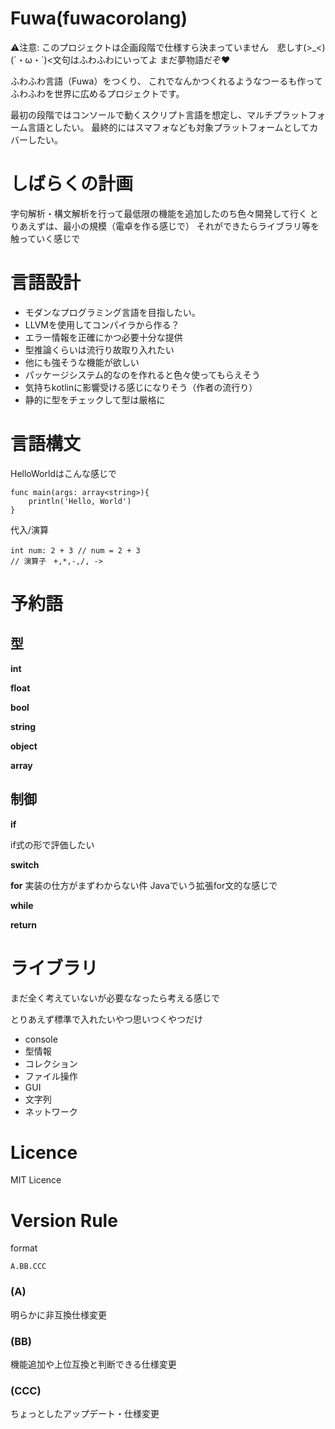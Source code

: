# Fuwa(fuwacorolang)

⚠注意: このプロジェクトは企画段階で仕様すら決まっていません　悲しす(>_<)　(´・ω・`)<文句はふわふわにいってよ
まだ夢物語だぞ♥

ふわふわ言語（Fuwa）をつくり、
これでなんかつくれるようなつーるも作ってふわふわを世界に広めるプロジェクトです。

最初の段階ではコンソールで動くスクリプト言語を想定し、マルチプラットフォーム言語としたい。
最終的にはスマフォなども対象プラットフォームとしてカバーしたい。

# しばらくの計画
字句解析・構文解析を行って最低限の機能を追加したのち色々開発して行く
とりあえずは、最小の規模（電卓を作る感じで）
それができたらライブラリ等を触っていく感じで

# 言語設計
- モダンなプログラミング言語を目指したい。
- LLVMを使用してコンパイラから作る？　
- エラー情報を正確にかつ必要十分な提供
- 型推論くらいは流行り故取り入れたい
- 他にも強そうな機能が欲しい
- パッケージシステム的なのを作れると色々使ってもらえそう
- 気持ちkotlinに影響受ける感じになりそう（作者の流行り）
- 静的に型をチェックして型は厳格に


# 言語構文

HelloWorldはこんな感じで
```
func main(args: array<string>){
    println('Hello, World')
}
```

代入/演算
```
int num: 2 + 3 // num = 2 + 3　
// 演算子　+,*,-,/, ->
```


# 予約語

## 型

**int**

**float**

**bool**

**string**

**object**

**array**

## 制御

**if**

if式の形で評価したい

**switch**

**for**
実装の仕方がまずわからない件
Javaでいう拡張for文的な感じで

**while**

**return**


# ライブラリ

まだ全く考えていないが必要ななったら考える感じで

とりあえず標準で入れたいやつ思いつくやつだけ
- console
- 型情報
- コレクション
- ファイル操作
- GUI
- 文字列
- ネットワーク

# Licence

MIT Licence

# Version Rule

format

``` A.BB.CCC ```

### (A)
明らかに非互換仕様変更

### (BB)
機能追加や上位互換と判断できる仕様変更

### (CCC)
ちょっとしたアップデート・仕様変更
